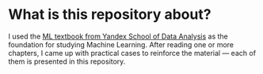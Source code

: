 # What is this repository about?

I used the [ML textbook from Yandex School of Data Analysis](https://education.yandex.ru/handbook/ml/) as the foundation for studying Machine Learning.
After reading one or more chapters, I came up with practical cases to reinforce the material — each of them is presented in this repository.
